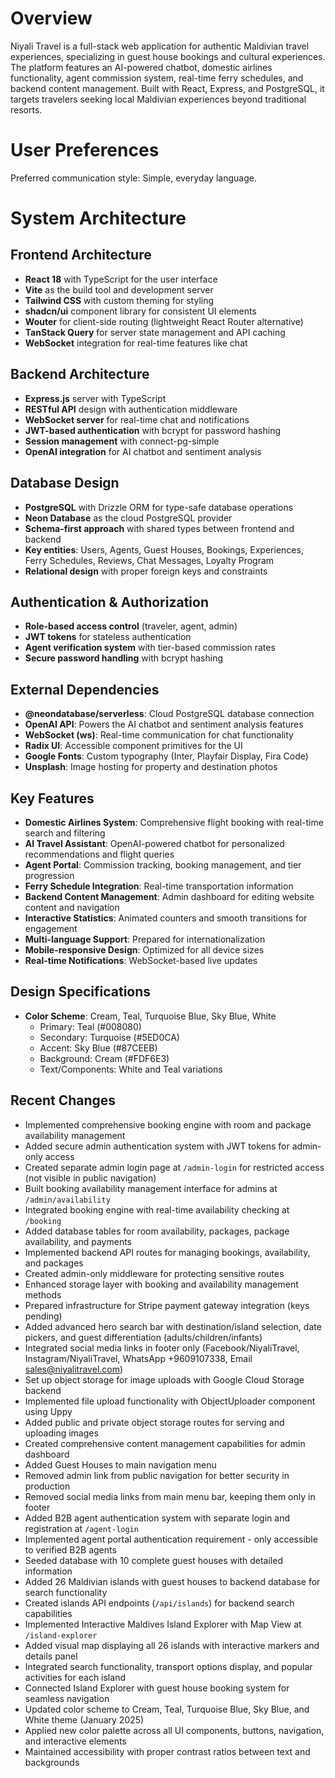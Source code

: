 # Overview

Niyali Travel is a full-stack web application for authentic Maldivian travel experiences, specializing in guest house bookings and cultural experiences. The platform features an AI-powered chatbot, domestic airlines functionality, agent commission system, real-time ferry schedules, and backend content management. Built with React, Express, and PostgreSQL, it targets travelers seeking local Maldivian experiences beyond traditional resorts.

# User Preferences

Preferred communication style: Simple, everyday language.

# System Architecture

## Frontend Architecture
- **React 18** with TypeScript for the user interface
- **Vite** as the build tool and development server
- **Tailwind CSS** with custom theming for styling
- **shadcn/ui** component library for consistent UI elements
- **Wouter** for client-side routing (lightweight React Router alternative)
- **TanStack Query** for server state management and API caching
- **WebSocket** integration for real-time features like chat

## Backend Architecture
- **Express.js** server with TypeScript
- **RESTful API** design with authentication middleware
- **WebSocket server** for real-time chat and notifications
- **JWT-based authentication** with bcrypt for password hashing
- **Session management** with connect-pg-simple
- **OpenAI integration** for AI chatbot and sentiment analysis

## Database Design
- **PostgreSQL** with Drizzle ORM for type-safe database operations
- **Neon Database** as the cloud PostgreSQL provider
- **Schema-first approach** with shared types between frontend and backend
- **Key entities**: Users, Agents, Guest Houses, Bookings, Experiences, Ferry Schedules, Reviews, Chat Messages, Loyalty Program
- **Relational design** with proper foreign keys and constraints

## Authentication & Authorization
- **Role-based access control** (traveler, agent, admin)
- **JWT tokens** for stateless authentication
- **Agent verification system** with tier-based commission rates
- **Secure password handling** with bcrypt hashing

## External Dependencies

- **@neondatabase/serverless**: Cloud PostgreSQL database connection
- **OpenAI API**: Powers the AI chatbot and sentiment analysis features
- **WebSocket (ws)**: Real-time communication for chat functionality
- **Radix UI**: Accessible component primitives for the UI
- **Google Fonts**: Custom typography (Inter, Playfair Display, Fira Code)
- **Unsplash**: Image hosting for property and destination photos

## Key Features
- **Domestic Airlines System**: Comprehensive flight booking with real-time search and filtering
- **AI Travel Assistant**: OpenAI-powered chatbot for personalized recommendations and flight queries
- **Agent Portal**: Commission tracking, booking management, and tier progression
- **Ferry Schedule Integration**: Real-time transportation information
- **Backend Content Management**: Admin dashboard for editing website content and navigation
- **Interactive Statistics**: Animated counters and smooth transitions for engagement
- **Multi-language Support**: Prepared for internationalization
- **Mobile-responsive Design**: Optimized for all device sizes
- **Real-time Notifications**: WebSocket-based live updates

## Design Specifications
- **Color Scheme**: Cream, Teal, Turquoise Blue, Sky Blue, White
  - Primary: Teal (#008080)
  - Secondary: Turquoise (#5ED0CA)
  - Accent: Sky Blue (#87CEEB)
  - Background: Cream (#FDF6E3)
  - Text/Components: White and Teal variations

## Recent Changes
- Implemented comprehensive booking engine with room and package availability management
- Added secure admin authentication system with JWT tokens for admin-only access
- Created separate admin login page at `/admin-login` for restricted access (not visible in public navigation)
- Built booking availability management interface for admins at `/admin/availability`
- Integrated booking engine with real-time availability checking at `/booking`
- Added database tables for room availability, packages, package availability, and payments
- Implemented backend API routes for managing bookings, availability, and packages
- Created admin-only middleware for protecting sensitive routes
- Enhanced storage layer with booking and availability management methods
- Prepared infrastructure for Stripe payment gateway integration (keys pending)
- Added advanced hero search bar with destination/island selection, date pickers, and guest differentiation (adults/children/infants)
- Integrated social media links in footer only (Facebook/NiyaliTravel, Instagram/NiyaliTravel, WhatsApp +9609107338, Email sales@niyalitravel.com)
- Set up object storage for image uploads with Google Cloud Storage backend
- Implemented file upload functionality with ObjectUploader component using Uppy
- Added public and private object storage routes for serving and uploading images
- Created comprehensive content management capabilities for admin dashboard
- Added Guest Houses to main navigation menu
- Removed admin link from public navigation for better security in production
- Removed social media links from main menu bar, keeping them only in footer
- Added B2B agent authentication system with separate login and registration at `/agent-login`
- Implemented agent portal authentication requirement - only accessible to verified B2B agents
- Seeded database with 10 complete guest houses with detailed information
- Added 26 Maldivian islands with guest houses to backend database for search functionality
- Created islands API endpoints (`/api/islands`) for backend search capabilities
- Implemented Interactive Maldives Island Explorer with Map View at `/island-explorer`
- Added visual map displaying all 26 islands with interactive markers and details panel
- Integrated search functionality, transport options display, and popular activities for each island
- Connected Island Explorer with guest house booking system for seamless navigation
- Updated color scheme to Cream, Teal, Turquoise Blue, Sky Blue, and White theme (January 2025)
- Applied new color palette across all UI components, buttons, navigation, and interactive elements
- Maintained accessibility with proper contrast ratios between text and backgrounds